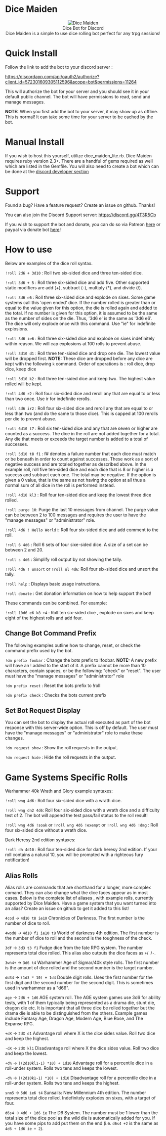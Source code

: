 # Dice Maiden
<p align="center">
 <a href="https://discordbots.org/bot/377701707943116800" >
  <img src="https://discordbots.org/api/widget/377701707943116800.svg" alt="Dice Maiden" />
</a>
<br>Dice Bot for Discord
<br>Dice Maiden is a simple to use dice rolling bot perfect for any trpg sessions!
</p>

# Quick Install
Follow the link to add the bot to your discord server :

https://discordapp.com/api/oauth2/authorize?client_id=572301609305112596&scope=bot&permissions=11264

This will authorize the bot for your server and you should see it in your default public channel. The bot will have permissions to read, send and manage messages.

**NOTE:** When you first add the bot to your server, it may show up as offline. This is normal! It can take some time for your server to be cached by the bot.

# Manual Install
If you wish to host this yourself, utilize dice_maiden_lite.rb. Dice Maiden requires ruby version 2.3+. There are a handful of gems required as well which are listed in the Gemfile. You will also need to create a bot which can be done at the [discord developer section](https://discordapp.com/developers/applications/me)

# Support
Found a bug? Have a feature request? Create an issue on github. Thanks!

You can also join the Discord Support server: https://discord.gg/4T3R5Cb

If you wish to support the bot and donate, you can do so via Patreon [here](https://patreon.com/dicemaiden) or paypal via donate bot [here](https://donatebot.io/checkout/534632036569448458?buyer=176097017926385664)!

# How to use
Below are examples of the dice roll syntax.

`!roll 2d6 + 3d10` : Roll two six-sided dice and three ten-sided dice.

`!roll 3d6 + 5` : Roll three six-sided dice and add five. Other supported static modifiers are add (+), subtract (-), multiply (*), and divide (/).

`!roll 3d6 e6` : Roll three six-sided dice and explode on sixes. Some game systems call this 'open ended' dice. If the number rolled is greater than or equal to the value given for this option, the die is rolled again and added to the total. If no number is given for this option, it is assumed to be the same as the number of sides on the die. Thus, '3d6 e' is the same as '3d6 e6'. The dice will only explode once with this command. Use "ie" for indefinite explosions.

`!roll 3d6 ie6` : Roll three six-sided dice and explode on sixes indefinitely within reason. We will cap explosions at 100 rolls to prevent abuse.

`!roll 3d10 d1` : Roll three ten-sided dice and drop one die. The lowest value will be dropped first.  **NOTE:** These dice are dropped before any dice are kept with the following `k` command. Order of operations is : roll dice, drop dice, keep dice

`!roll 3d10 k2` : Roll three ten-sided dice and keep two. The highest value rolled will be kept.

`!roll 4d6 r2` : Roll four six-sided dice and reroll any that are equal to or less than two once. Use ir for indefinite rerolls.

`!roll 4d6 ir2` : Roll four six-sided dice and reroll any that are equal to or less than two (and do the same to those dice). This is capped at 100 rerolls per die to prevent abuse.

`!roll 6d10 t7` : Roll six ten-sided dice and any that are seven or higher are counted as a success. The dice in the roll are not added together for a total. Any die that meets or exceeds the target number is added to a total of successes.

`!roll 5d10 t8 f1` : f# denotes a failure number that each dice must match or be beneath in order to count against successes. These work as a sort of negative success and are totaled together as described above. In the example roll, roll five ten-sided dice and each dice that is 8 or higher is a success and subtract each one. The total may be negative. If the option is given a 0 value, that is the same as not having the option at all thus a normal sum of all dice in the roll is performed instead.

`!roll 4d10 kl3` : Roll four ten-sided dice and keep the lowest three dice rolled.

`!roll purge 10`: Purge the last 10 messages from channel. The purge value can be between 2 to 100 messages and requires the user to have the "manage messages" or "administrator" role.

`!roll 4d6 ! Hello World!`: Roll four six-sided dice and add comment to the roll.

`!roll 6 4d6` : Roll 6 sets of four sixe-sided dice. A size of a set can be between 2 and 20.

`!roll s 4d6` : Simplify roll output by not showing the tally.

`!roll 4d6 ! unsort` or `!roll ul 4d6`: Roll four six-sided dice and unsort the tally.

`!roll help` : Displays basic usage instructions.

`!roll donate` : Get donation information on how to help support the bot!

These commands can be combined. For example:

`!roll 10d6 e6 k8 +4` : Roll ten six-sided dice , explode on sixes and keep eight of the highest rolls and add four.

## Change Bot Command Prefix

The following examples outline how to change, reset, or check the command prefix used by the bot.

`!dm prefix foobar` : Change the bots prefix to !foobar. **NOTE:** A new prefix will have an ! added to the start of it. A prefix cannot be more than 10 characters, contain spaces, or be the following: "check" or "reset". The user must have the "manage messages" or "administrator" role

`!dm prefix reset` : Reset the bots prefix to !roll

`!dm prefix check` : Checks the bots current prefix

## Set Bot Request Display

You can set the bot to display the actual roll executed as part of the bot response with this server-wide option. This is off by default. The user must have the "manage messages" or "administrator" role to make these changes.

`!dm request show` : Show the roll requests in the output.

`!dm request hide` : Hide the roll requests in the output.

# Game Systems Specific Rolls
Warhammer 40k Wrath and Glory example syntaxes:

`!roll wng 4d6` : Roll four six-sided dice with a wrath dice.

`!roll wng dn2 4d6`: Roll four six-sided dice with a wrath dice and a difficulty test of 2. The bot will append the test pass/fail status to the roll result!

`!roll wng 4d6 !soak` or `!roll wng 4d6 !exempt` or `!roll wng 4d6 !dmg` : Roll four six-sided dice without a wrath dice.

Dark Heresy 2nd edition syntaxes:

`!roll dh 4d10` : Roll four ten-sided dice for dark heresy 2nd edition. If your roll contains a natural 10, you will be prompted with a righteous fury notification!

## Alias Rolls
Alias rolls are commands that are shorthand for a longer, more complex comand. They can also change what the dice faces appear as
in most cases. Below is the complete list of aliases , with example rolls, currently supported by Dice Maiden. Have a game system that you want turned into an alias? Create an issue on github to get it added to this list!

`4cod` -> `4d10 t8 ie10` Chronicles of Darkness. The first number is the number of dice to roll.

`4wod8` -> `4d10 f1 ie10 t8` World of darkness 4th edition. The first number is the number of dice to roll and the second is the toughness of the check.

`3df` -> `3d3 t3 f1` Fudge dice from the fate RPG system. The number represents total dice rolled. This alias also outputs the dice faces as `+`/` `/`-`.

`3wh4+` -> `3d6 t4` Warhammer Age of Sigmar/40k style rolls. The first number is the amount of dice rolled and the second number is the target number.

`dd34` -> `(1d3 * 10) + 1d4` Double digit rolls. Uses the first number for the first digit and the second number for the second digit. This is sometimes used in warhammer as a "d66".

`age` -> `2d6 + 1d6` AGE system roll. The AGE system games use 3d6 for ability tests, with 1 of them typically being represented as a drama die, stunt die, dragon die etc. It is important that all three dice be rolled together but the drama die is able to be distinguished from the others. Example games include Fantasy Age, Dragon Age, Modern Age, Blue Rose, and The Expanse RPG.

`+dX` -> `2dX d1`  Advantage roll where X is the dice sides value. Roll two dice and keep the highest.

`-dX` -> `2dX kl1` Disadvantage roll where X the dice sides value. Roll two dice and keep the lowest.

`+d%` -> `((2d10kl1-1) *10) + 1d10` Advantage roll for a percentile dice in a roll-under system. Rolls two tens and keeps the lowest.

`-d%` -> `((2d10k1-1) *10) + 1d10` Disadvantage roll for a percentile dice in a roll-under system. Rolls two tens and keeps the highest.

`snm5` -> `5d6 ie6 t4` Sunsails: New Millennium 4th edition. The number represents total dice rolled. Indefinitely explodes on sixes, with a target of four.

`d6s4` -> `4d6 + 1d6 ie` The D6 System. The number must be 1 lower than the total size of the dice pool as the wild die is automatically added for you. If you have some pips to add put them on the end (i.e. `d6s4 +2` is the same as `4d6 + 1d6 ie + 2`).
